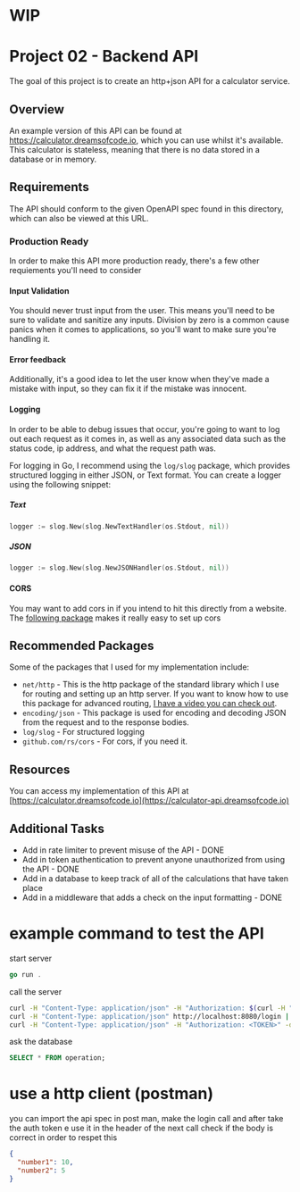 # WIP

# Project 02 - Backend API

The goal of this project is to create an http+json API for a calculator service.

## Overview

An example version of this API can be found at https://calculator.dreamsofcode.io, which you can use whilst it's available. This calculator is stateless, meaning that there is no data stored in a database or in memory.

## Requirements

The API should conform to the given OpenAPI spec found in this directory, which can also be viewed at this URL.

### Production Ready

In order to make this API more production ready, there's a few other requiements you'll need to consider

#### Input Validation

You should never trust input from the user. This means you'll need to be sure to validate and sanitize any inputs. Division by zero is a common cause
panics when it comes to applications, so you'll want to make sure you're handling it.

#### Error feedback
Additionally, it's a good idea to let the user know when they've made a mistake with input, so they can fix it if the mistake was innocent.

#### Logging

In order to be able to debug issues that occur, you're going to want to log out each request as it comes in, as well as any associated data such as the status code, ip address, and what the request path was.

For logging in Go, I recommend using the `log/slog` package, which provides structured logging in either JSON, or Text format. You can create a logger using the following snippet:

##### Text
```go
logger := slog.New(slog.NewTextHandler(os.Stdout, nil))
```

##### JSON
```go
logger := slog.New(slog.NewJSONHandler(os.Stdout, nil))
```

#### CORS

You may want to add cors in if you intend to hit this directly from a website. The [following package](github.com/rs/cors) makes it really easy to set up cors

## Recommended Packages

Some of the packages that I used for my implementation include:

- `net/http` - This is the http package of the standard library which I use for routing and setting up an http server. If you want to know how to use this package for advanced routing, [I have a video you can check out](https://youtu.be/H7tbjKFSg58).
- `encoding/json` - This package is used for encoding and decoding JSON from the request and to the response bodies.
- `log/slog` - For structured logging
- `github.com/rs/cors` - For cors, if you need it.

## Resources

You can access my implementation of this API at [https://calculator.dreamsofcode.io](https://calculator-api.dreamsofcode.io)

## Additional Tasks

- Add in rate limiter to prevent misuse of the API - DONE
- Add in token authentication to prevent anyone unauthorized from using the API - DONE
- Add in a database to keep track of all of the calculations that have taken place
- Add in a middleware that adds a check on the input formatting - DONE 

# example command to test the API
start server
```go
go run .
```
call the server
```bash
curl -H "Content-Type: application/json" -H "Authorization: $(curl -H "Content-Type: application/json" -d '{"number1": 10, "number2": 5}' http://localhost:8080/login | jq ".token" -r)" -d '{"number1": 10, "number2": 5}' http://localhost:8080/add
curl -H "Content-Type: application/json" http://localhost:8080/login | jq ".token" -r
curl -H "Content-Type: application/json" -H "Authorization: <TOKEN>" -d '{"number1": 10, "number2": 5}' http://localhost:8080/add

```
ask the database
```sql
SELECT * FROM operation;
```

# use a http client (postman)
you can import the api spec in post man, make the login call and after take the auth token e use it in the header of the next call
check if the body is correct in order to respet this 
```json
{
  "number1": 10,
  "number2": 5
}
```
